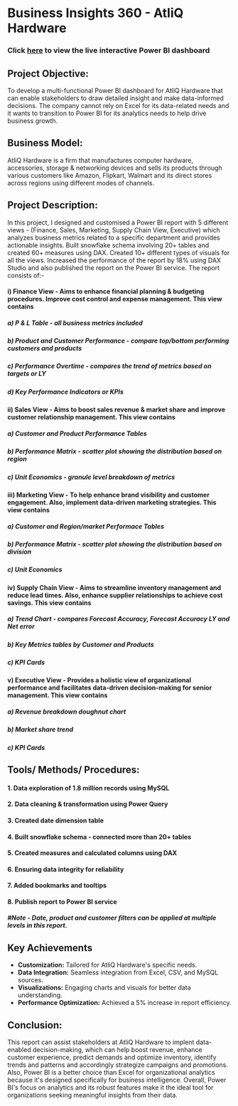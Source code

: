 
# Business Insights 360 - AtliQ Hardware

### Click [here](https://app.powerbi.com/view?r=eyJrIjoiNDJiOTc2MzktYjY0YS00MTcwLWFjMjQtNjIyNWZiZGYyODQxIiwidCI6ImM2ZTU0OWIzLTVmNDUtNDAzMi1hYWU5LWQ0MjQ0ZGM1YjJjNCJ9) to view the live interactive Power BI dashboard

## Project Objective:
To develop a multi-functional Power BI dashboard for AtliQ Hardware that can enable stakeholders to draw detailed insight and make data-informed decisions. The company cannot rely on Excel for its data-related needs and it wants to transition to Power BI for its analytics needs to help drive business growth.

## Business Model:
AtliQ Hardware is a firm that manufactures computer hardware, accessories, storage & networking devices and sells its products through various customers like Amazon, Flipkart, Walmart and its direct stores across regions using different modes of channels.

## Project Description: 
In this project, I designed and customised a Power BI report with 5 different views - (Finance, Sales, Marketing, Supply Chain View, Executive) which analyzes business metrics related to a specific department and provides actionable insights. Built snowflake schema involving 20+ tables and created 60+ measures using DAX. Created 10+ different types of visuals for all the views. Increased the performance of the report by 18% using DAX Studio and also published the report on the Power BI service. The report consists of:-


#### i) Finance View - Aims to enhance financial planning & budgeting procedures. Improve cost control and expense management. This view contains

##### a) P & L Table - all business metrics included
##### b) Product and Customer Performance - compare top/bottom performing customers and products
##### c) Performance Overtime - compares the trend of metrics based on targets or LY
##### d) Key Performance Indicators or KPIs



#### ii) Sales View - Aims to boost sales revenue & market share and improve customer relationship management. This view contains

##### a) Customer and Product Performance Tables
##### b) Performance Matrix -  scatter plot showing the distribution based on region
##### c) Unit Economics - granule level breakdown of metrics

#### iii) Marketing View - To help enhance brand visibility and customer engagement. Also, implement data-driven marketing strategies. This view contains

##### a) Customer and Region/market Performace Tables
##### b) Performance Matrix -  scatter plot showing the distribution based on division
##### c) Unit Economics


#### iv) Supply Chain View - Aims to streamline inventory management and reduce lead times. Also, enhance supplier relationships to achieve cost savings. This view contains

##### a) Trend Chart - compares Forecast Accuracy, Forecast Accuracy LY and Net error
##### b) Key Metrics tables by Customer and Products
##### c) KPI Cards 


#### v) Executive View - Provides a holistic view of organizational performance and facilitates data-driven decision-making for senior management. This view contains

##### a) Revenue breakdown doughnut chart
##### b) Market share trend 
##### c) KPI Cards 

 
## Tools/ Methods/ Procedures:

#### 1. Data exploration of 1.8 million records using MySQL
#### 2. Data cleaning & transformation using Power Query
#### 3. Created date dimension table
#### 4. Built snowflake schema - connected more than 20+ tables
#### 5. Created measures and calculated columns using DAX
#### 6. Ensuring data integrity for reliability 
#### 7. Added bookmarks and tooltips
#### 8. Publish report to Power BI service 

#### *#Note - Date, product and customer filters can be applied at multiple levels in this report.*

## Key Achievements
- **Customization:** Tailored for AtliQ Hardware's specific needs.
- **Data Integration:** Seamless integration from Excel, CSV, and MySQL sources.
- **Visualizations:** Engaging charts and visuals for better data understanding.
- **Performance Optimization:** Achieved a 5% increase in report efficiency.

## Conclusion:

This report can assist stakeholders at AtliQ Hardware to implent data-enabled decision-making, which can help boost revenue, enhance customer experience, predict demands and optimize inventory, identify trends and patterns and accordingly strategize campaigns and promotions. Also, Power BI is a better choice than Excel for organizational analytics because it's designed specifically for business intelligence. Overall, Power BI's focus on analytics and its robust features make it the ideal tool for organizations seeking meaningful insights from their data.
